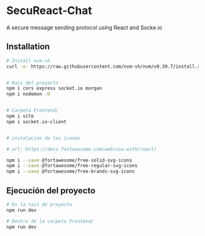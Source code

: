 # SecuReact-Chat
A secure message sending protocol using React and Socke.io


## Installation
```bash
# Install nvm-sh
curl -o- https://raw.githubusercontent.com/nvm-sh/nvm/v0.39.7/install.sh | bash


# Raiz del proyecto
npm i cors express socket.io morgan
npm i nodemon -D


# Carpeta Frontend/
npm i vite
npm i socket.io-client


# instalación de los íconos

# url: https://docs.fontawesome.com/web/use-with/react/

npm i --save @fortawesome/free-solid-svg-icons
npm i --save @fortawesome/free-regular-svg-icons
npm i --save @fortawesome/free-brands-svg-icons
```


## Ejecución del proyecto

```bash
# En la raiz de proyecto
npm run dev

# Dentro de la carpeta Frontend/
npm run dev

```
